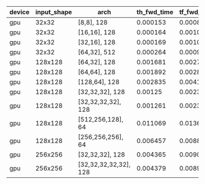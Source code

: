 device|input_shape|arch|th_fwd_time|tf_fwd_time|th_bprop_time|tf_bprop_time|tf/th_fwd_time|tf/th_bprop_time
---|---|---|---|---|---|---|---|---
gpu|32x32|[8,8], 128|0.000153|0.000888|0.000484|0.002243|5.803921568627451|4.634297520661158
gpu|32x32|[16,16], 128|0.000164|0.001052|0.000486|0.002196|6.414634146341463|4.518518518518519
gpu|32x32|[32,16], 128|0.000169|0.001018|0.000528|0.002198|6.0236686390532554|4.162878787878787
gpu|32x32|[64,32], 512|0.000264|0.000934|0.000799|0.002185|3.5378787878787876|2.734668335419274
gpu|128x128|[64,32], 128|0.001681|0.002799|0.00576|0.007713|1.6650803093396787|1.3390625
gpu|128x128|[64,64], 128|0.001892|0.002805|0.006511|0.008184|1.482558139534884|1.2569497772999538
gpu|128x128|[128,64], 128|0.002835|0.004165|0.010995|0.01155|1.4691358024691359|1.0504774897680764
gpu|128x128|[32,32,32], 128|0.00125|0.002322|0.003532|0.00577|1.8576|1.6336353340883352
gpu|128x128|[32,32,32,32], 128|0.001261|0.0023|0.003654|0.006026|1.823949246629659|1.649151614668856
gpu|128x128|[512,256,128], 64|0.011069|0.013669|0.05663|0.046158|1.23489023398681|0.8150803461063041
gpu|128x128|[256,256,256], 64|0.006457|0.008879|0.034622|0.026352|1.3750967941768624|0.7611345387325977
gpu|256x256|[32,32,32], 128|0.004365|0.009086|0.012737|0.019739|2.0815578465063003|1.5497369867315693
gpu|256x256|[32,32,32,32,32], 128|0.004379|0.008984|0.012922|0.019909|2.0516099566110984|1.5407057731001392
